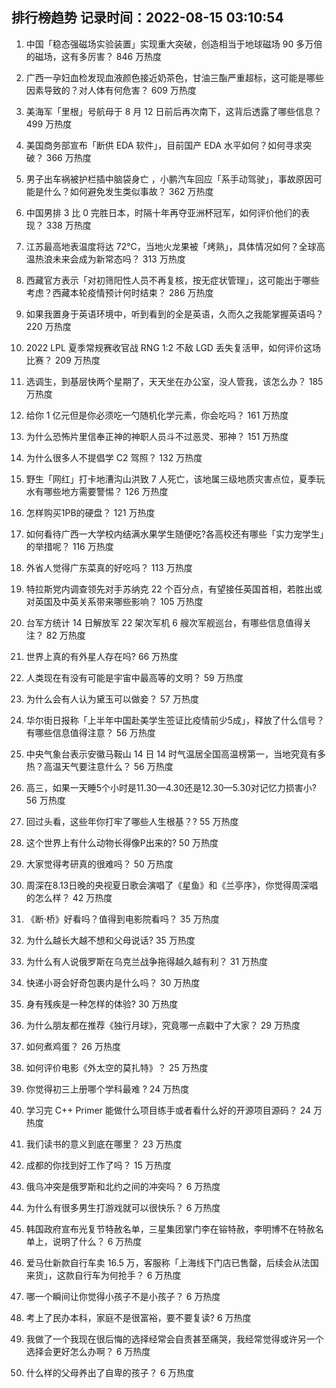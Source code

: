 
## 排行榜趋势 记录时间：2022-08-15 03:10:54
  
  1. 中国「稳态强磁场实验装置」实现重大突破，创造相当于地球磁场 90 多万倍的磁场，这有多厉害？ 846 万热度
    
  2. 广西一孕妇血检发现血液颜色接近奶茶色，甘油三酯严重超标，这可能是哪些因素导致的？对人体有何危害？ 609 万热度
    
  3. 美海军「里根」号航母于 8 月 12 日前后再次南下，这背后透露了哪些信息？ 499 万热度
    
  4. 美国商务部宣布「断供 EDA 软件」，目前国产 EDA 水平如何？如何寻求突破？ 366 万热度
    
  5. 男子出车祸被护栏插中脑袋身亡 ，小鹏汽车回应「系手动驾驶」，事故原因可能是什么？如何避免发生类似事故？ 362 万热度
    
  6. 中国男排 3 比 0 完胜日本，时隔十年再夺亚洲杯冠军，如何评价他们的表现？ 338 万热度
    
  7. 江苏最高地表温度将达 72℃，当地火龙果被「烤熟」，具体情况如何？全球高温热浪未来会成为新常态吗？ 313 万热度
    
  8. 西藏官方表示「对初筛阳性人员不再复核，按无症状管理」，这可能出于哪些考虑？西藏本轮疫情预计何时结束？ 286 万热度
    
  9. 如果我置身于英语环境中，听到看到的全是英语，久而久之我能掌握英语吗？ 220 万热度
    
  10. 2022 LPL 夏季常规赛收官战 RNG 1:2 不敌 LGD 丢失复活甲，如何评价这场比赛？ 209 万热度
    
  11. 选调生，到基层快两个星期了，天天坐在办公室，没人管我，该怎么办？ 185 万热度
    
  12. 给你 1 亿元但是你必须吃一勺随机化学元素，你会吃吗？ 161 万热度
    
  13. 为什么恐怖片里信奉正神的神职人员斗不过恶灵、邪神？ 151 万热度
    
  14. 为什么很多人不提倡学 C2 驾照？ 132 万热度
    
  15. 野生「网红」打卡地漕沟山洪致 7 人死亡，该地属三级地质灾害点位，夏季玩水有哪些地方需要警惕？ 126 万热度
    
  16. 怎样购买1PB的硬盘？ 121 万热度
    
  17. 如何看待广西一大学校内结满水果学生随便吃?各高校还有哪些「实力宠学生」的举措呢？ 116 万热度
    
  18. 外省人觉得广东菜真的好吃吗？ 113 万热度
    
  19. 特拉斯党内调查领先对手苏纳克 22 个百分点，有望接任英国首相，若胜出或对英国及中英关系带来哪些影响？ 105 万热度
    
  20. 台军方统计 14 日解放军 22 架次军机 6 艘次军舰巡台，有哪些信息值得关注？ 82 万热度
    
  21. 世界上真的有外星人存在吗? 66 万热度
    
  22. 人类现在有没有可能是宇宙中最高等的文明？ 59 万热度
    
  23. 为什么会有人认为黛玉可以做妾？ 57 万热度
    
  24. 华尔街日报称「上半年中国赴美学生签证比疫情前少5成」，释放了什么信号？有哪些信息值得注意？ 56 万热度
    
  25. 中央气象台表示安徽马鞍山 14 日 14 时气温居全国高温榜第一，当地究竟有多热？高温天气要注意什么？ 56 万热度
    
  26. 高三，如果一天睡5个小时是11.30—4.30还是12.30—5.30对记忆力损害小? 56 万热度
    
  27. 回过头看，这些年你打牢了哪些人生根基？? 55 万热度
    
  28. 这个世界上有什么动物长得像P出来的? 50 万热度
    
  29. 大家觉得考研真的很难吗？ 50 万热度
    
  30. 周深在8.13日晚的央视夏日歌会演唱了《星鱼》和《兰亭序》，你觉得周深唱的怎么样？ 42 万热度
    
  31. 《断·桥》好看吗？值得到电影院看吗？ 35 万热度
    
  32. 为什么越长大越不想和父母说话? 35 万热度
    
  33. 为什么有人说俄罗斯在乌克兰战争拖得越久越有利？ 31 万热度
    
  34. 快递小哥会好奇包裹内是什么吗？ 30 万热度
    
  35. 身有残疾是一种怎样的体验? 30 万热度
    
  36. 为什么朋友都在推荐《独行月球》，究竟哪一点戳中了大家？ 29 万热度
    
  37. 如何煮鸡蛋？ 26 万热度
    
  38. 如何评价电影《外太空的莫扎特》？ 25 万热度
    
  39. 你觉得初三上册哪个学科最难 ? 24 万热度
    
  40. 学习完 C++ Primer 能做什么项目练手或者看什么好的开源项目源码？ 24 万热度
    
  41. 我们读书的意义到底在哪里？ 23 万热度
    
  42. 成都的你找到好工作了吗？ 15 万热度
    
  43. 俄乌冲突是俄罗斯和北约之间的冲突吗？ 6 万热度
    
  44. 为什么有很多男生打游戏就可以很快乐？ 6 万热度
    
  45. 韩国政府宣布光复节特赦名单，三星集团掌门李在镕特赦，李明博不在特赦名单上，说明了什么？ 6 万热度
    
  46. 爱马仕新款自行车卖 16.5 万，客服称「上海线下门店已售罄，后续会从法国来货」，这款自行车为何抢手？ 6 万热度
    
  47. 哪一个瞬间让你觉得小孩子不是小孩子？ 6 万热度
    
  48. 考上了民办本科，家庭不是很富裕，要不要复读? 6 万热度
    
  49. 我做了一个我现在很后悔的选择经常会自责甚至痛哭，我经常觉得或许另一个选择会更好怎么办啊？ 6 万热度
    
  50. 什么样的父母养出了自卑的孩子？ 6 万热度
    